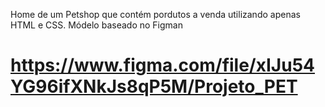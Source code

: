 Home de um Petshop que contém pordutos a venda utilizando apenas HTML e CSS.
Módelo baseado no Figman 
# https://www.figma.com/file/xIJu54YG96ifXNkJs8qP5M/Projeto_PET
